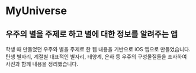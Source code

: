 # MyUniverse
## 우주의 별을 주제로 하고 별에 대한 정보를 알려주는 앱
학생 때 만들었던 우주와 별을 주제로 한 웹 내용을 기반으로 iOS 앱으로 만들었습니다.
탄생 별자리, 계절별 대표적인 별자리, 태양계, 은하 등 우주의 구성물질들을 조사하여 사진과 함께 내용을 정리했습니다.
